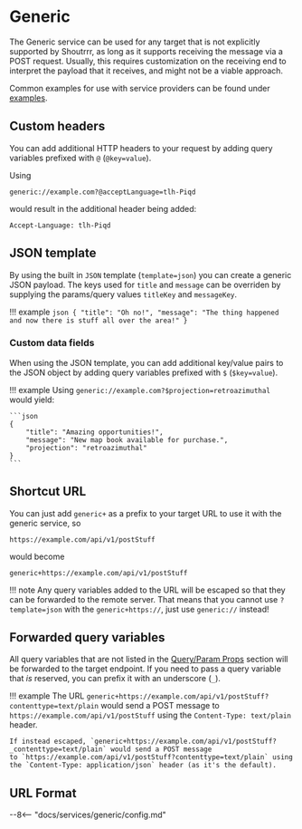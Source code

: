 # Generic

The Generic service can be used for any target that is not explicitly supported by Shoutrrr, as long as it
supports receiving the message via a POST request.
Usually, this requires customization on the receiving end to interpret the payload that it receives, and might
not be a viable approach.

Common examples for use with service providers can be found under [examples](../examples/generic.md).

## Custom headers

You can add additional HTTP headers to your request by adding query variables prefixed with `@` (`@key=value`).

Using

```url
generic://example.com?@acceptLanguage=tlh-Piqd
```

would result in the additional header being added:

```http
Accept-Language: tlh-Piqd
```

## JSON template

By using the built in `JSON` template (`template=json`) you can create a generic JSON payload. The keys used for `title` and `message` can be overriden
by supplying the params/query values `titleKey` and `messageKey`.

!!! example
    ```json
    {
        "title": "Oh no!",
        "message": "The thing happened and now there is stuff all over the area!"
    }
    ```

### Custom data fields

When using the JSON template, you can add additional key/value pairs to the JSON object by adding query variables prefixed with `$` (`$key=value`).

!!! example
    Using `generic://example.com?$projection=retroazimuthal` would yield:

    ```json
    {
        "title": "Amazing opportunities!",
        "message": "New map book available for purchase.",
        "projection": "retroazimuthal"
    }
    ```

## Shortcut URL

You can just add `generic+` as a prefix to your target URL to use it with the generic service, so

```url
https://example.com/api/v1/postStuff
```

would become

```url
generic+https://example.com/api/v1/postStuff
```

!!! note
    Any query variables added to the URL will be escaped so that they can be forwarded to the remote server. That means that you cannot use `?template=json` with the  `generic+https://`, just use `generic://` instead!

## Forwarded query variables

All query variables that are not listed in the [Query/Param Props](#queryparam_props) section will be
forwarded to the target endpoint.
If you need to pass a query variable that _is_ reserved, you can prefix it with an underscore (`_`).

!!! example
    The URL `generic+https://example.com/api/v1/postStuff?contenttype=text/plain` would send a POST message
    to `https://example.com/api/v1/postStuff` using the `Content-Type: text/plain` header.

    If instead escaped, `generic+https://example.com/api/v1/postStuff?_contenttype=text/plain` would send a POST message
    to `https://example.com/api/v1/postStuff?contenttype=text/plain` using the `Content-Type: application/json` header (as it's the default).

## URL Format

--8<-- "docs/services/generic/config.md"

